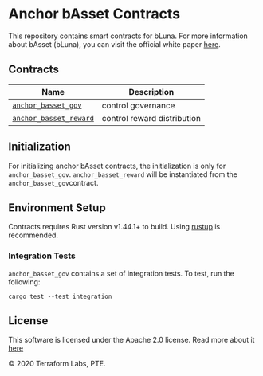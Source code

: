 # Anchor bAsset Contracts

This repository contains smart contracts for bLuna. For more information about bAsset (bLuna), you can visit the official white paper [here](https://anchorprotocol.com/docs/The_bAsset_Protocol.pdf).

## Contracts



| Name                                                         | Description                      |
| ------------------------------------------------------------ | -------------------------------- |
| [`anchor_basset_gov`](https://github.com/Anchor-Protocol/anchor-bAsset-contracts/tree/master/contracts/anchor_basset_gov/README.md) | control governance               |
| [`anchor_basset_reward`](https://github.com/Anchor-Protocol/anchor-bAsset-contracts/tree/master/contracts/anchor_basset_reward/README.md) | control reward distribution               |

## Initialization

For initializing anchor bAsset contracts, the initialization is only for `anchor_basset_gov`. `anchor_basset_reward` will be instantiated from the `anchor_basset_gov`contract.

## Environment Setup

Contracts requires Rust version v1.44.1+ to build. Using [rustup](https://rustup.rs/) is recommended.

### Integration Tests
`anchor_basset_gov` contains a set of integration tests. To test, run the following:
 
```
cargo test --test integration
```
## License
This software is licensed under the Apache 2.0 license. Read more about it [here](https://github.com/Anchor-Protocol/anchor-bAsset-contracts/blob/master/LICENSE)

© 2020 Terraform Labs, PTE.